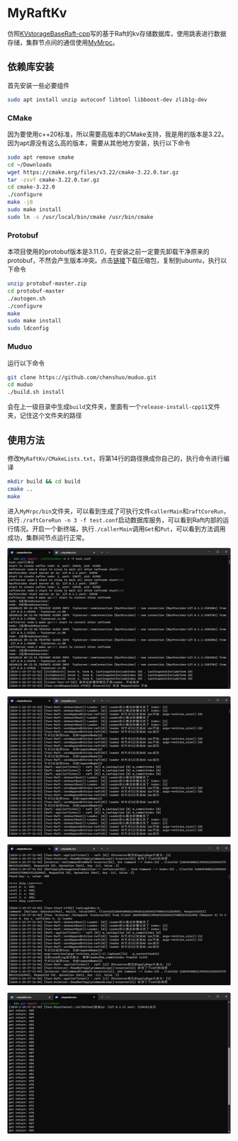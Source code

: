 # MyRaftKv

仿照[KVstorageBaseRaft-cpp](https://github.com/youngyangyang04/KVstorageBaseRaft-cpp)写的基于Raft的kv存储数据库，使用跳表进行数据存储，集群节点间的通信使用[MyMrpc](https://github.com/InitialZJ/MyMrpc)。

## 依赖库安装

首先安装一些必要组件
```bash
sudo apt install unzip autoconf libtool libboost-dev zlib1g-dev
```

### CMake

因为要使用c++20标准，所以需要高版本的CMake支持，我是用的版本是3.22。因为apt源没有这么高的版本，需要从其他地方安装，执行以下命令

```bash
sudo apt remove cmake
cd ~/Downloads
wget https://cmake.org/files/v3.22/cmake-3.22.0.tar.gz
tar -zxvf cmake-3.22.0.tar.gz
cd cmake-3.22.0
./configure
make -j8
sudo make install
sudo ln -s /usr/local/bin/cmake /usr/bin/cmake
```

### Protobuf

本项目使用的protobuf版本是3.11.0，在安装之前一定要先卸载干净原来的protobuf，不然会产生版本冲突。点击[链接](https://pan.baidu.com/s/1IbVEDgnoLkF5vEzIJOnRuA?pwd=5rmm )下载压缩包，复制到ubuntu，执行以下命令

```bash
unzip protobuf-master.zip
cd protobuf-master
./autogen.sh
./configure
make
sudo make install
sudo ldconfig
```

### Muduo

运行以下命令

```bash
git clone https://github.com/chenshuo/muduo.git
cd muduo
./build.sh install
```

会在上一级目录中生成`build`文件夹，里面有一个`release-install-cpp11`文件夹，记住这个文件夹的路径

## 使用方法

修改`MyRaftKv/CMakeLists.txt`，将第14行的路径换成你自己的，执行命令进行编译

```bash
mkdir build && cd build
cmake ..
make
```

进入`MyMrpc/bin`文件夹，可以看到生成了可执行文件`callerMain`和`raftCoreRun`，执行`./raftCoreRun -n 3 -f test.conf`启动数据库服务，可以看到Raft内部的运行情况。开启一个新终端，执行`./callerMain`调用`Get`和`Put`，可以看到方法调用成功，集群间节点运行正常。

![](https://raw.githubusercontent.com/InitialZJ/MarkdownPhotoes/main/res/Snipaste_2024-01-25_17-33-13.jpg)

![](https://raw.githubusercontent.com/InitialZJ/MarkdownPhotoes/main/res/Snipaste_2024-01-25_17-34-05.jpg)

![](https://raw.githubusercontent.com/InitialZJ/MarkdownPhotoes/main/res/Snipaste_2024-01-25_17-34-18.jpg)

![](https://raw.githubusercontent.com/InitialZJ/MarkdownPhotoes/main/res/Snipaste_2024-01-25_17-33-40.jpg)



